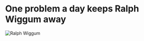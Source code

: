 # One problem a day keeps Ralph Wiggum away

![Ralph Wiggum](https://upload.wikimedia.org/wikipedia/en/thumb/1/14/Ralph_Wiggum.png/220px-Ralph_Wiggum.png)
